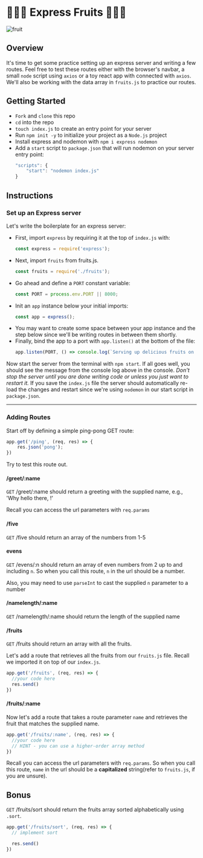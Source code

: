 # 🍍🍇🍐 Express Fruits 🍓🍌🥭

![fruit](https://s3.amazonaws.com/secretsaucefiles/photos/images/000/104/044/large/fruit-dancing-gif.gif?1485312342)

## Overview

It's time to get some practice setting up an express server and writing a few routes.  Feel free to test these routes either with the browser's navbar, a small `node` script using `axios` or a toy react app with connected with `axios`. We'll also be working with the data array in `fruits.js` to practice our routes.

## Getting Started

- `Fork` and `clone` this repo
- `cd` into the repo
- `touch index.js` to create an entry point for your server
- Run `npm init -y` to initialize your project as a `Node.js` project
- Install express and nodemon with `npm i express nodemon`
- Add a `start` script to `package.json` that will run nodemon on your server entry point:
	```js
	"scripts": {
		"start": "nodemon index.js"
	}
	```

## Instructions
### Set up an Express server

Let's write the boilerplate for an express server:

- First, import `express` by requiring it at the top of `index.js` with:
	```js
	const express = require('express');
	```
- Next, import `fruits` from fruits.js. 
	```js
	const fruits = require('./fruits');
	```
- Go ahead and define a `PORT` constant variable: 
	```js
	const PORT = process.env.PORT || 8000;
	```
- Init an `app` instance below your initial imports:
	```js
	const app = express();
	```
- You may want to create some space between your app instance and the step below since we'll be writing routes in between them shortly.
- Finally, bind the app to a port with `app.listen()` at the bottom of the file:
	```js
	app.listen(PORT, () => console.log(`Serving up delicious fruits on port ${PORT} 🍒`))
	```

Now start the server from the terminal with `npm start`. If all goes well, you should see the message from the console log above in the console.  _Don't stop the server until you are done writing code or unless you just want to restart it._ If you save the `index.js` file the server should automatically re-load the changes and restart since we're using `nodemon` in our start script in `package.json`.

___
### Adding Routes

Start off by defining a simple ping-pong GET route:

```js
app.get('/ping', (req, res) => {
	res.json('pong');
})
```

Try to test this route out.

#### /greet/:name

`GET` /greet/:name should return a greeting with the supplied name, e.g., 'Why hello there, <name>!'

Recall you can access the url parameters with `req.params`

#### /five

`GET` /five should return an array of the numbers from 1-5

#### evens
`GET` /evens/:n should return an array of even numbers from 2 up to and including `n`.  So when you call this route, `n` in the url should be a number.

Also, you may need to use `parseInt` to cast the supplied `n` parameter to a number

#### /namelength/:name

`GET` /namelength/:name should return the length of the supplied name

#### /fruits 

`GET` /fruits should return an array with all the fruits.

Let's add a route that retrieves all the fruits from our `fruits.js` file. Recall we imported it on top of our `index.js`.

```js
app.get('/fruits', (req, res) => {
  //your code here 
  res.send()
})
```
#### /fruits/:name

Now let's add a route that takes a route parameter `name` and retrieves the fruit that matches the supplied name. 
```js
app.get('/fruits/:name', (req, res) => {
  //your code here
  // HINT - you can use a higher-order array method 
})
```

Recall you can access the url parameters with `req.params`.
So when you call this route, `name` in the url should be a **capitalized** string(refer to `fruits.js`, if you are unsure).

## Bonus 

`GET` /fruits/sort should return the fruits array sorted alphabetically using `.sort`. 

```js
app.get('/fruits/sort', (req, res) => {
  // implement sort

  res.send()
})
```

